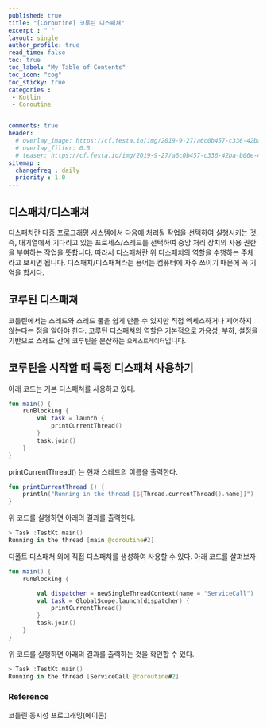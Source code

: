 ```yaml
---
published: true
title: "[Coroutine] 코루틴 디스패쳐"
excerpt : " "
layout: single
author_profile: true
read_time: false
toc: true
toc_label: "My Table of Contents"
toc_icon: "cog"
toc_sticky: true
categories :
 - Kotlin
 - Coroutine


comments: true
header:
  # overlay_image: https://cf.festa.io/img/2019-9-27/a6c0b457-c336-42ba-b06e-462de90ada91.jpg
  # overlay_filter: 0.5
  # teaser: https://cf.festa.io/img/2019-9-27/a6c0b457-c336-42ba-b06e-462de90ada91.jpg
sitemap :
  changefreq : daily
  priority : 1.0
---
```


## 디스패치/디스패쳐

디스패치란 다중 프로그래밍 시스템에서 다음에 처리될 작업을 선택하여 실행시키는 것. 즉, 대기열에서 기다리고 있는 프로세스/스레드를 선택하여 중앙 처리 장치의 사용 권한을 부여하는 작업을 뜻합니다. 따라서 디스패쳐란 위 디스패치의 역할을 수행하는 주체라고 보시면 됩니다. 디스패치/디스패쳐라는 용어는 컴퓨터에 자주 쓰이기 때문에 꼭 기억을 합시다.

## 코루틴 디스패쳐

코틀린에서는 스레드와 스레드 풀을 쉽게 만들 수 있지만 직접 엑세스하거나 제어하지 않는다는 점을 알아야 한다. 코루틴 디스패쳐의 역할은 기본적으로 가용성, 부하, 설정을 기반으로 스레드 간에 코루틴을 분산하는 `오케스트레이터`입니다.

## 코루틴을 시작할 때 특정 디스패쳐 사용하기

아래 코드는 기본 디스패쳐를 사용하고 있다.

~~~kotlin
fun main() {
    runBlocking {
        val task = launch {
            printCurrentThread()
        }
        task.join()
    }
}
~~~

printCurrentThread() 는 현재 스레드의 이름을 출력한다.

~~~kotlin
fun printCurrentThread () {
    println("Running in the thread [${Thread.currentThread().name}]")
}
~~~

위 코드를 실행하면 아래의 결과를 출력한다.

~~~kotlin
> Task :TestKt.main()
Running in the thread [main @coroutine#2]
~~~

디폴트 디스패쳐 외에 직접 디스패처를 생성하여 사용할 수 있다. 아래 코드를 살펴보자

~~~kotlin
fun main() {
    runBlocking {

        val dispatcher = newSingleThreadContext(name = "ServiceCall")
        val task = GlobalScope.launch(dispatcher) {
            printCurrentThread()
        }
        task.join()
    }
}
~~~

위 코드를 실행하면 아래의 결과를 출력하는 것을 확인할 수 있다.

~~~kotlin
> Task :TestKt.main()
Running in the thread [ServiceCall @coroutine#2]
~~~

### Reference

코틀린 동시성 프로그래밍(에이콘)
  